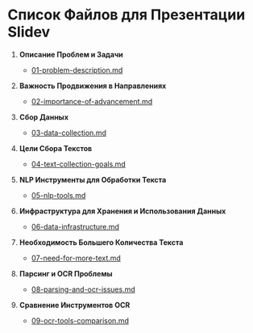 # Список Файлов для Презентации Slidev

1. **Описание Проблем и Задачи**
   - [01-problem-description.md](./01-problem-description.md)

2. **Важность Продвижения в Направлениях**
   - [02-importance-of-advancement.md](./02-importance-of-advancement.md)

3. **Сбор Данных**
   - [03-data-collection.md](./03-data-collection.md)

4. **Цели Сбора Текстов**
   - [04-text-collection-goals.md](./04-text-collection-goals.md)

5. **NLP Инструменты для Обработки Текста**
   - [05-nlp-tools.md](./05-nlp-tools.md)

6. **Инфраструктура для Хранения и Использования Данных**
   - [06-data-infrastructure.md](./06-data-infrastructure.md)

7. **Необходимость Большего Количества Текста**
   - [07-need-for-more-text.md](./07-need-for-more-text.md)

8. **Парсинг и OCR Проблемы**
   - [08-parsing-and-ocr-issues.md](./07-parsing-and-ocr-issues)

9. **Сравнение Инструментов OCR**
   - [09-ocr-tools-comparison.md](./09-ocr-tools-comparison.md)
